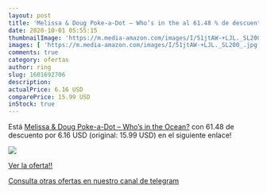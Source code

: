 ```yaml
---
layout: post
title: 'Melissa & Doug Poke-a-Dot – Who’s in the al 61.48 % de descuento'
date: 2020-10-01 05:55:15
thumbnailImage: 'https://m.media-amazon.com/images/I/51jtAW-+LJL._SL200_.jpg'
images: [ 'https://m.media-amazon.com/images/I/51jtAW-+LJL._SL200_.jpg' ]
comments: true
category: ofertas
author: ring
slug: 1601692706
description:
actualPrice: 6.16 USD
comparePrice: 15.99 USD
inStock: true
---
```


Está [Melissa & Doug Poke-a-Dot – Who’s in the Ocean?](https://www.amazon.com/dp/1601692706/?tag=redken08-20) con 61.48 de descuento por 6.16 USD (original: 15.99 USD) en el siguiente enlace!

[![](https://m.media-amazon.com/images/I/51jtAW-+LJL._SL200_.jpg)](https://www.amazon.com/dp/1601692706/?tag=redken08-20)

[Ver la oferta!!](https://www.amazon.com/dp/1601692706/?tag=redken08-20)

[Consulta otras ofertas en nuestro canal de telegram](https://t.me/s/ofertas25)
